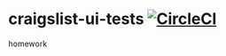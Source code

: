 # craigslist-ui-tests [![CircleCI](https://circleci.com/gh/nokunev/craigslist-ui-tests.svg?style=svg)](https://app.circleci.com/pipelines/github/nokunev/craigslist-ui-tests)
homework
